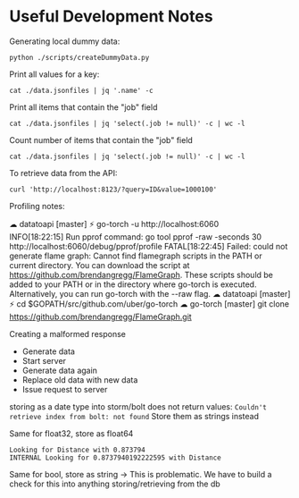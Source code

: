 # Useful Development Notes

Generating local dummy data:

```
python ./scripts/createDummyData.py
```

Print all values for a key:
```
cat ./data.jsonfiles | jq '.name' -c
```

Print all items that contain the "job" field
```
cat ./data.jsonfiles | jq 'select(.job != null)' -c | wc -l
```

Count number of items that contain the "job" field
```
cat ./data.jsonfiles | jq 'select(.job != null)' -c | wc -l
```

To retrieve data from the API:
```
curl 'http://localhost:8123/?query=ID&value=1000100'
```

Profiling notes:

☁  datatoapi [master] ⚡ go-torch -u http://localhost:6060                    
INFO[18:22:15] Run pprof command: go tool pprof -raw -seconds 30 http://localhost:6060/debug/pprof/profile
FATAL[18:22:45] Failed: could not generate flame graph: Cannot find flamegraph scripts in the PATH or current directory. You can download the script at https://github.com/brendangregg/FlameGraph. These scripts should be added to your PATH or in the directory where go-torch is executed. Alternatively, you can run go-torch with the --raw flag.
☁  datatoapi [master] ⚡ cd $GOPATH/src/github.com/uber/go-torch
☁  go-torch [master] git clone https://github.com/brendangregg/FlameGraph.git


Creating a malformed response
- Generate data
- Start server
- Generate data again
- Replace old data with new data
- Issue request to server

storing as a date type into storm/bolt does not return values:
`Couldn't retrieve index from bolt: not found`
Store them as strings instead

Same for float32, store as float64
```
Looking for Distance with 0.873794
INTERNAL Looking for 0.8737940192222595 with Distance
```

Same for bool, store as string
-> This is problematic. We have to build a check for this into anything storing/retrieving from the db
